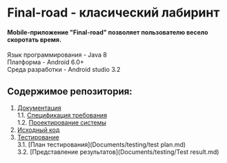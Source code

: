 # Final-road - класический лабиринт

#### Mobile-приложение "Final-road" позволяет пользователю весело скоротать время.  
Язык программирования - Java 8   
Платформа - Android 6.0+   
Среда разработки - Android studio 3.2

## Содержимое репозитория:
1. [Документация](Documents)  
1.1. [Спецификация требования](Documents/SRS.md)  
1.2. [Проектирование системы](Documents/SDS.md)
2. [Исходный код](source_code/src/main/java/com/dogvogol/Final-road)
3. [Тестирование](Documents)  
3.1. [План тестирования](Documents/testing/test plan.md)  
3.2. [Представление результатов](Documents/testing/Test result.md)  
